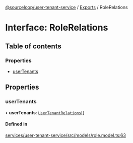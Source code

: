 [@sourceloop/user-tenant-service](../README.md) / [Exports](../modules.md) / RoleRelations

# Interface: RoleRelations

## Table of contents

### Properties

- [userTenants](RoleRelations.md#usertenants)

## Properties

### userTenants

• **userTenants**: [`UserTenantRelations`](UserTenantRelations.md)[]

#### Defined in

[services/user-tenant-service/src/models/role.model.ts:63](https://github.com/sourcefuse/loopback4-microservice-catalog/blob/d35fdb3f0/services/user-tenant-service/src/models/role.model.ts#L63)

